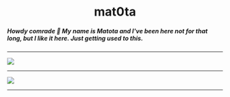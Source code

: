 <h1 align='center'>mat0ta</h1>
<h5 align='left'>Howdy comrade 👋 My name is Matota and I've been here not for that long, but I like it here. Just getting used to this.</h5>

---

![](https://github-readme-stats.vercel.app/api?username=mat0ta&show_icons=true&title_color=FFFFFF&text_color=FFFFFF&bg_color=131313&border_radius=8px&border_color=FFFFFF&icon_color=5865F2)

---

![](https://github-readme-stats.vercel.app/api/top-langs/?username=mat0ta&layout=compact&show_icons=true&&title_color=FFFFFF&text_color=FFFFFF&bg_color=131313&border_radius=8px&border_color=FFFFFF&icon_color=5865F2&card_width=445px)

---

